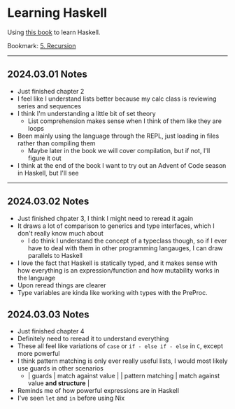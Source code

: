 # Learning Haskell

Using [this book](https://learnyouahaskell.com/chapters) to learn Haskell.

Bookmark: [5. Recursion](https://learnyouahaskell.com/recursion)

---

## 2024.03.01 Notes

* Just finished chapter 2
* I feel like I understand lists better because my calc class is reviewing series and sequences
* I think I'm understanding a little bit of set theory
  * List comprehension makes sense when I think of them like they are loops
* Been mainly using the language through the REPL, just loading in files rather than compiling them
  * Maybe later in the book we will cover compilation, but if not, I'll figure it out
* I think at the end of the book I want to try out an Advent of Code season in Haskell, but I'll see

---

## 2024.03.02 Notes

* Just finished chpater 3, I think I might need to reread it again
* It draws a lot of comparison to generics and type interfaces, which I don't really know much about
  * I do think I understand the concept of a typeclass though, so if I ever have to deal with them in other programming langauges, I can draw parallels to Haskell
* I love the fact that Haskell is statically typed, and it makes sense with how everything is an expression/function and how mutability works in the language
* Upon reread things are clearer
* Type variables are kinda like working with types with the PreProc.

## 2024.03.03 Notes

* Just finished chapter 4
* Definitely need to reread it to understand everything
* These all feel like variations of `case` or `if - else if - else` in `C`, except more powerful
* I think pattern matching is only ever really useful lists, I would most likely use guards in other scenarios
  * | guards           | match against value                   |
    | pattern matching | match against value **and structure** |
* Reminds me of how powerful expressions are in Haskell
* I've seen `let` and `in` before using Nix

